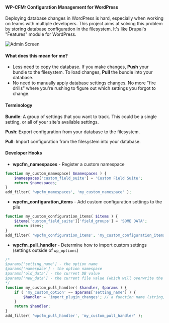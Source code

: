 #### WP-CFM: Configuration Management for WordPress

Deploying database changes in WordPress is hard, especially when working on teams with multiple developers. This project aims at solving this problem by storing database configuration in the filesystem. It's like Drupal's "Features" module for WordPress.

![Admin Screen](http://i.imgur.com/EsdnMLJ.png)

#### What does this mean for me?

* Less need to copy the database. If you make changes, **Push** your bundle to the filesystem. To load changes, **Pull** the bundle into your database.
* No need to manually apply database settings changes. No more "fire drills" where you're rushing to figure out which settings you forgot to change.

#### Terminology

**Bundle**: A group of settings that you want to track. This could be a single setting, or all of your site's available settings.

**Push**: Export configuration from your database to the filesystem.

**Pull**: Import configuration from the filesystem into your database.

#### Developer Hooks

* **wpcfm_namespaces** - Register a custom namespace

```php
function my_custom_namespace( $namespaces ) {
    $namespaces['custom_field_suite'] = 'Custom Field Suite';
    return $namespaces;
}
add_filter( 'wpcfm_namespaces', 'my_custom_namespace' );
```

* **wpcfm_configuration_items** - Add custom configuration settings to the pile

```php
function my_custom_configuration_items( $items ) {
    $items['custom_field_suite']['field_groups'] = 'SOME DATA';
    return items;
}
add_filter( 'wpcfm_configuration_items', 'my_custom_configuration_items' );
```

* **wpcfm_pull_handler** - Determine how to import custom settings (settings outside of `wp_options`)

```php
/*
$params['setting_name'] - the option name
$params['namespace'] - the option namespace
$params['old_data'] - the current DB value
$params['new_data'] - the current file value (which will overwrite the DB)
*/
function my_custom_pull_handler( $handler, $params ) {
    if ( 'my_custom_option' == $params['setting_name'] ) {
        $handler = 'import_plugin_changes'; // a function name (string) or class (array)
    }
    return $handler;
}
add_filter( 'wpcfm_pull_handler', 'my_custom_pull_handler' );
```
